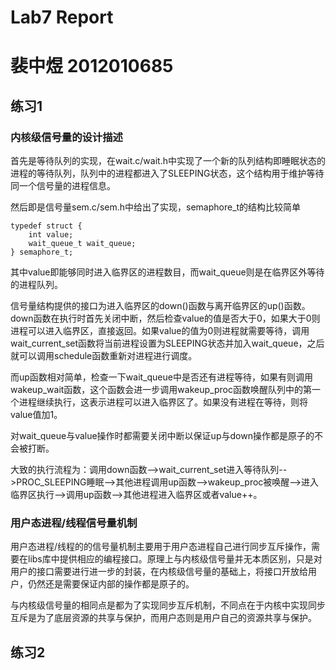 # Lab7 Report
# 裴中煜 2012010685

## 练习1

### 内核级信号量的设计描述

首先是等待队列的实现，在wait.c/wait.h中实现了一个新的队列结构即睡眠状态的进程的等待队列，队列中的进程都进入了SLEEPING状态，这个结构用于维护等待同一个信号量的进程信息。

然后即是信号量sem.c/sem.h中给出了实现，semaphore_t的结构比较简单
```
typedef struct {
    int value;
    wait_queue_t wait_queue;
} semaphore_t;
```
其中value即能够同时进入临界区的进程数目，而wait_queue则是在临界区外等待的进程队列。

信号量结构提供的接口为进入临界区的down()函数与离开临界区的up()函数。down函数在执行时首先关闭中断，然后检查value的值是否大于0，如果大于0则进程可以进入临界区，直接返回。如果value的值为0则进程就需要等待，调用wait_current_set函数将当前进程设置为SLEEPING状态并加入wait_queue，之后就可以调用schedule函数重新对进程进行调度。

而up函数相对简单，检查一下wait_queue中是否还有进程等待，如果有则调用wakeup_wait函数，这个函数会进一步调用wakeup_proc函数唤醒队列中的第一个进程继续执行，这表示进程可以进入临界区了。如果没有进程在等待，则将value值加1。

对wait_queue与value操作时都需要关闭中断以保证up与down操作都是原子的不会被打断。

大致的执行流程为：调用down函数-->wait_current_set进入等待队列-->PROC_SLEEPING睡眠-->其他进程调用up函数-->wakeup_proc被唤醒-->进入临界区执行-->调用up函数-->其他进程进入临界区或者value++。

### 用户态进程/线程信号量机制

用户态进程/线程的的信号量机制主要用于用户态进程自己进行同步互斥操作，需要在libs库中提供相应的编程接口。原理上与内核级信号量并无本质区别，只是对用户的接口需要进行进一步的封装，在内核级信号量的基础上，将接口开放给用户，仍然还是需要保证内部的操作都是原子的。

与内核级信号量的相同点是都为了实现同步互斥机制，不同点在于内核中实现同步互斥是为了底层资源的共享与保护，而用户态则是用户自己的资源共享与保护。

## 练习2